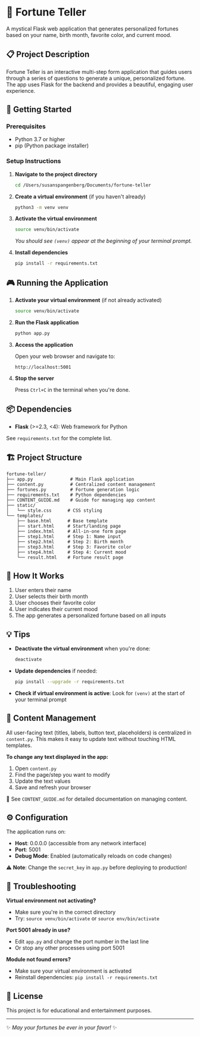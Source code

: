 # 🔮 Fortune Teller

A mystical Flask web application that generates personalized fortunes based on your name, birth month, favorite color, and current mood.

## 📋 Project Description

Fortune Teller is an interactive multi-step form application that guides users through a series of questions to generate a unique, personalized fortune. The app uses Flask for the backend and provides a beautiful, engaging user experience.

## 🚀 Getting Started

### Prerequisites

- Python 3.7 or higher
- pip (Python package installer)

### Setup Instructions

1. **Navigate to the project directory**
   ```bash
   cd /Users/susanspangenberg/Documents/fortune-teller
   ```

2. **Create a virtual environment** (if you haven't already)
   ```bash
   python3 -m venv venv
   ```

3. **Activate the virtual environment**
   ```bash
   source venv/bin/activate
   ```
   
   *You should see `(venv)` appear at the beginning of your terminal prompt.*

4. **Install dependencies**
   ```bash
   pip install -r requirements.txt
   ```

## 🎮 Running the Application

1. **Activate your virtual environment** (if not already activated)
   ```bash
   source venv/bin/activate
   ```

2. **Run the Flask application**
   ```bash
   python app.py
   ```

3. **Access the application**
   
   Open your web browser and navigate to:
   ```
   http://localhost:5001
   ```

4. **Stop the server**
   
   Press `Ctrl+C` in the terminal when you're done.

## 📦 Dependencies

- **Flask** (>=2.3, <4): Web framework for Python

See `requirements.txt` for the complete list.

## 🏗️ Project Structure

```
fortune-teller/
├── app.py              # Main Flask application
├── content.py          # Centralized content management
├── fortunes.py         # Fortune generation logic
├── requirements.txt    # Python dependencies
├── CONTENT_GUIDE.md    # Guide for managing app content
├── static/
│   └── style.css      # CSS styling
└── templates/
    ├── base.html      # Base template
    ├── start.html     # Start/landing page
    ├── index.html     # All-in-one form page
    ├── step1.html     # Step 1: Name input
    ├── step2.html     # Step 2: Birth month
    ├── step3.html     # Step 3: Favorite color
    ├── step4.html     # Step 4: Current mood
    └── result.html    # Fortune result page
```

## 🎯 How It Works

1. User enters their name
2. User selects their birth month
3. User chooses their favorite color
4. User indicates their current mood
5. The app generates a personalized fortune based on all inputs

## 💡 Tips

- **Deactivate the virtual environment** when you're done:
  ```bash
  deactivate
  ```

- **Update dependencies** if needed:
  ```bash
  pip install --upgrade -r requirements.txt
  ```

- **Check if virtual environment is active**: Look for `(venv)` at the start of your terminal prompt

## 📝 Content Management

All user-facing text (titles, labels, button text, placeholders) is centralized in `content.py`. This makes it easy to update text without touching HTML templates.

**To change any text displayed in the app:**
1. Open `content.py`
2. Find the page/step you want to modify
3. Update the text values
4. Save and refresh your browser

📖 See `CONTENT_GUIDE.md` for detailed documentation on managing content.

## ⚙️ Configuration

The application runs on:
- **Host**: 0.0.0.0 (accessible from any network interface)
- **Port**: 5001
- **Debug Mode**: Enabled (automatically reloads on code changes)

⚠️ **Note**: Change the `secret_key` in `app.py` before deploying to production!

## 🐛 Troubleshooting

**Virtual environment not activating?**
- Make sure you're in the correct directory
- Try: `source venv/bin/activate` or `source env/bin/activate`

**Port 5001 already in use?**
- Edit `app.py` and change the port number in the last line
- Or stop any other processes using port 5001

**Module not found errors?**
- Make sure your virtual environment is activated
- Reinstall dependencies: `pip install -r requirements.txt`

## 📝 License

This project is for educational and entertainment purposes.

---

✨ *May your fortunes be ever in your favor!* ✨

